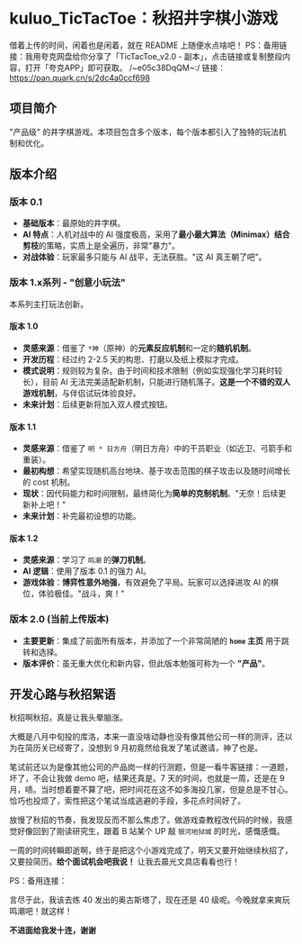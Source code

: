 # kuluo_TicTacToe：秋招井字棋小游戏

借着上传的时间，闲着也是闲着，就在 README 上随便水点啥吧！
PS：备用链接：我用夸克网盘给你分享了「TicTacToe_v2.0 - 副本」，点击链接或复制整段内容，打开「夸克APP」即可获取。
/~e05c38DqQM~:/
链接：https://pan.quark.cn/s/2dc4a0ccf698

## 项目简介

"产品级" 的井字棋游戏。本项目包含多个版本，每个版本都引入了独特的玩法机制和优化。

## 版本介绍

### 版本 0.1
*   **基础版本**：最原始的井字棋。
*   **AI 特点**：人机对战中的 AI 强度极高，采用了**最小最大算法（Minimax）结合剪枝**的策略，实质上是全遍历，非常"暴力"。
*   **对战体验**：玩家最多只能与 AI 战平，无法获胜。"这 AI 真王朝了吧"。

### 版本 1.x系列 - "创意小玩法"
本系列主打玩法创新。

#### 版本 1.0
*   **灵感来源**：借鉴了 `*神`（原神）的**元素反应机制**和一定的**随机机制**。
*   **开发历程**：经过约 2-2.5 天的构思、打磨以及纸上模拟才完成。
*   **模式说明**：规则较为复杂。由于时间和技术限制（例如实现强化学习耗时较长），目前 AI 无法完美适配新机制，只能进行随机落子。**这是一个不错的双人游戏机制**，与伴侣试玩体验良好。
*   **未来计划**：后续更新将加入双人模式按钮。

#### 版本 1.1
*   **灵感来源**：借鉴了 `明 * 日方舟`（明日方舟）中的干员职业（如近卫、弓箭手和重装）。
*   **最初构想**：希望实现随机高台地块、基于攻击范围的棋子攻击以及随时间增长的 cost 机制。
*   **现状**：因代码能力和时间限制，最终简化为**简单的克制机制**。"无奈！后续更新补上吧！"
*   **未来计划**：补完最初设想的功能。

#### 版本 1.2
*   **灵感来源**：学习了 `鸣潮` 的**弹刀机制**。
*   **AI 逻辑**：使用了版本 0.1 的强力 AI。
*   **游戏体验**：**博弈性意外地强**，有效避免了平局。玩家可以选择进攻 AI 的棋位，体验极佳。"战斗，爽！"

### 版本 2.0 (当前上传版本)
*   **主要更新**：集成了前面所有版本，并添加了一个非常简陋的 **`home` 主页** 用于跳转和选择。
*   **版本评价**：虽无重大优化和新内容，但此版本勉强可称为一个 **"产品"**。

## 开发心路与秋招絮语

秋招啊秋招，真是让我头晕脑涨。

大概是八月中旬投的库洛，本来一直没啥动静也没有像其他公司一样的测评，还以为在简历关已经寄了，没想到 9 月初竟然给我发了笔试邀请，神了也是。

笔试前还以为是像其他公司的产品岗一样的行测题，但是一看牛客链接：一道题，坏了，不会让我做 demo 吧，结果还真是。7 天的时间，也就是一周，还是在 9 月，啧。当时想着要不算了吧，把时间花在这不如多海投几家，但是总是不甘心。恰巧也投烦了，索性把这个笔试当成逃避的手段，多花点时间好了。

放慢了秋招的节奏，我发现反而不那么焦虑了。做游戏查教程改代码的时候，我感觉好像回到了刚读研究生，跟着 B 站某个 UP 敲 `银河地狱城` 的时光，感慨感慨。

一周的时间转瞬即逝啊，终于是把这个小游戏完成了，明天又要开始继续秋招了，又要投简历。**给个面试机会吧我说！** 让我去晨光文具店看看也行！

PS：备用连接：

言尽于此，我该去练 40 发出的奥古斯塔了，现在还是 40 级呢。今晚就拿来爽玩鸣潮吧！就这样！

**不进面给我发十连，谢谢**
